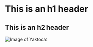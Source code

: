 # This is an h1 header
## This is an h2 header
![Image of Yaktocat](https://octodex.github.com/images/yaktocat.png)
